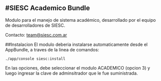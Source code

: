 #SIESC Academico Bundle
------------------------
Modulo para el manejo de sistema académico, desarrollado por el equipo de desarrolladores de SIESC.

Contacto: team@siesc.com.ar

##Instalacion
El modulo deberia instalarse automaticamente desde el AppBundle, a traves de la linea de comandos:

	./app/console siesc:install

En las opciones, debe seleccionar el modulo ACADEMICO (opcion 3) y luego ingresar la clave de adminsitrador que le fue suministrada.
